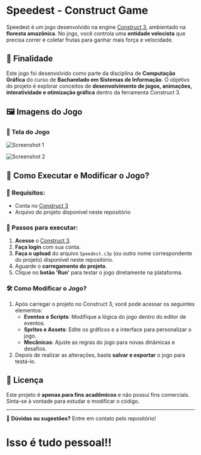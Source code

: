 # Speedest - Construct Game

Speedest é um jogo desenvolvido na engine [Construct 3](https://www.construct.net/en), ambientado na **floresta amazônica**. No jogo, você controla uma **entidade velocista** que precisa correr e coletar frutas para ganhar mais força e velocidade.

## 🎯 Finalidade

Este jogo foi desenvolvido como parte da disciplina de **Computação Gráfica** do curso de **Bacharelado em Sistemas de Informação**. O objetivo do projeto é explorar conceitos de **desenvolvimento de jogos, animações, interatividade e otimização gráfica** dentro da ferramenta Construct 3.

## 🖼️ Imagens do Jogo

### 📌 Tela do Jogo
![Screenshot 1](https://github.com/user-attachments/assets/3eca508b-b07f-44b4-a7de-1376b21dfbcb)

![Screenshot 2](https://github.com/user-attachments/assets/234640f8-0372-43cf-be7b-2116785949c3)

## 🚀 Como Executar e Modificar o Jogo?

### 🔧 Requisitos:
- Conta no [Construct 3](https://www.construct.net/en)
- Arquivo do projeto disponível neste repositório

### 📌 Passos para executar:
1. **Acesse** o [Construct 3](https://www.construct.net/en).
2. **Faça login** com sua conta.
3. **Faça o upload** do arquivo `Speedest.c3p` (ou outro nome correspondente do projeto) disponível neste repositório.
4. Aguarde o **carregamento do projeto**.
5. Clique no **botão 'Run'** para testar o jogo diretamente na plataforma.

### 🛠️ Como Modificar o Jogo?
1. Após carregar o projeto no Construct 3, você pode acessar os seguintes elementos:
   - **Eventos e Scripts**: Modifique a lógica do jogo dentro do editor de eventos.
   - **Sprites e Assets**: Edite os gráficos e a interface para personalizar o jogo.
   - **Mecânicas**: Ajuste as regras do jogo para novas dinâmicas e desafios.
2. Depois de realizar as alterações, basta **salvar e exportar** o jogo para testá-lo.

## 📜 Licença

Este projeto é **apenas para fins acadêmicos** e não possui fins comerciais. Sinta-se à vontade para estudar e modificar o código.

---

📢 **Dúvidas ou sugestões?** Entre em contato pelo repositório!

# Isso é tudo pessoal!!
